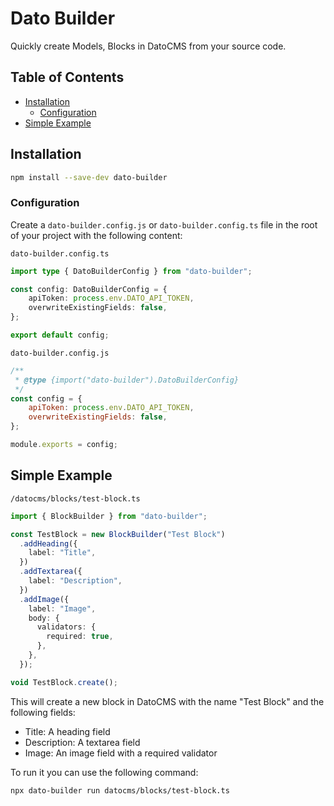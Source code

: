 # Dato Builder

Quickly create Models, Blocks in DatoCMS from your source code.

## Table of Contents

- [Installation](#installation)
  - [Configuration](#configuration)
- [Simple Example](#simple-example)

## Installation

```bash
npm install --save-dev dato-builder
```

### Configuration

Create a `dato-builder.config.js` or `dato-builder.config.ts` file in the root of your project with the following content:

`dato-builder.config.ts`
```typescript
import type { DatoBuilderConfig } from "dato-builder";

const config: DatoBuilderConfig = {
    apiToken: process.env.DATO_API_TOKEN,
    overwriteExistingFields: false,
};

export default config;
```

`dato-builder.config.js`
```javascript
/**
 * @type {import("dato-builder").DatoBuilderConfig}
 */
const config = {
    apiToken: process.env.DATO_API_TOKEN,
    overwriteExistingFields: false,
};

module.exports = config;
```

## Simple Example

`/datocms/blocks/test-block.ts`
```typescript
import { BlockBuilder } from "dato-builder";

const TestBlock = new BlockBuilder("Test Block")
  .addHeading({
    label: "Title",
  })
  .addTextarea({
    label: "Description",
  })
  .addImage({
    label: "Image",
    body: {
      validators: {
        required: true,
      },
    },
  });

void TestBlock.create();
```

This will create a new block in DatoCMS with the name "Test Block" and the following fields:

- Title: A heading field
- Description: A textarea field
- Image: An image field with a required validator

To run it you can use the following command:

```bash
npx dato-builder run datocms/blocks/test-block.ts
```


